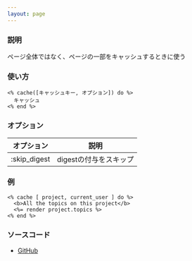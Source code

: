 ```yaml
---
layout: page
---
```

### 説明
ページ全体ではなく、ページの一部をキャッシュするときに使う

### 使い方
    <% cache([キャッシュキー, オプション]) do %>
      キャッシュ
    <% end %>

### オプション

オプション     | 説明
------------ | --
:skip_digest | digestの付与をスキップ

### 例
    <% cache [ project, current_user ] do %>
      <b>All the topics on this project</b>
      <%= render project.topics %>
    <% end %>

### ソースコード
* [GitHub](https://github.com/rails/rails/blob/f33d52c95217212cbacc8d5e44b5a8e3cdc6f5b3/actionview/lib/action_view/helpers/cache_helper.rb#L166)